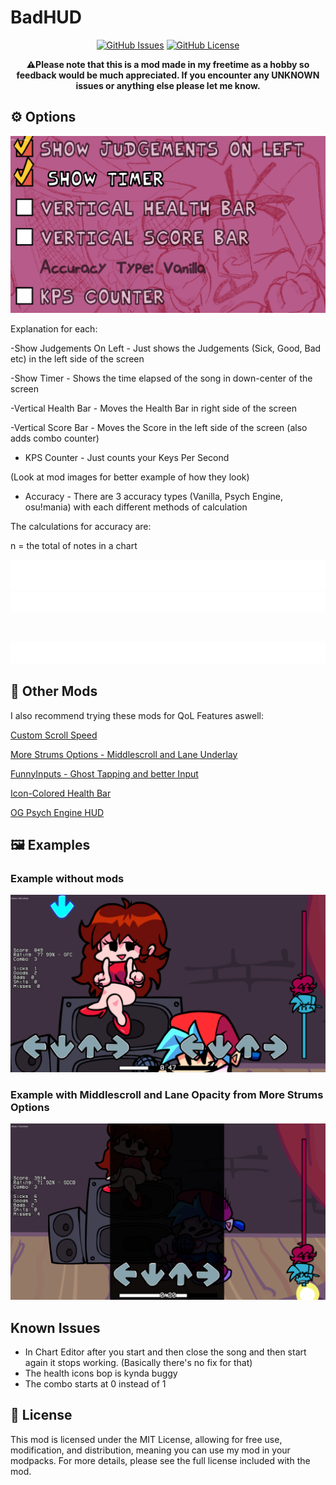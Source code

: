 # BadHUD

<p align="center">
  <a href="https://github.com/Starexify/BadHUD/issues"><img alt="GitHub Issues" src="https://img.shields.io/github/issues/Starexify/BadHUD?style=for-the-badge&color=96000C"></a>
  <a href="https://github.com/Starexify/BadHUD/blob/main/LICENSE"><img alt="GitHub License" src="https://img.shields.io/github/license/Starexify/BadHUD?style=for-the-badge&color=96000C"></a>
</p>

<p align="center">
    <strong>
        ⚠️Please note that this is a mod made in my freetime as a hobby so feedback would be much appreciated. If you encounter any UNKNOWN issues or anything else please let me know.
    </strong>
</p>

## ⚙️ Options

![Options](https://github.com/Starexify/Starexify/blob/main/resources/BadHUD/BadHUD-Options2.png?raw=true)

Explanation for each:

-Show Judgements On Left - Just shows the Judgements (Sick, Good, Bad etc) in the left side of the screen

-Show Timer - Shows the time elapsed of the song in down-center of the screen

-Vertical Health Bar - Moves the Health Bar in right side of the screen

-Vertical Score Bar - Moves the Score in the left side of the screen (also adds combo counter)

- KPS Counter - Just counts your Keys Per Second

(Look at mod images for better example of how they look)

- Accuracy - There are 3 accuracy types (Vanilla, Psych Engine, osu!mania) with each different methods of calculation

The calculations for accuracy are:

n = the total of notes in a chart

![Vanilla Accuracy](https://github.com/Starexify/Starexify/blob/main/resources/BadHUD/Vanila.png?raw=true)
<br>
![Psych Engine Accuracy](https://github.com/Starexify/Starexify/blob/main/resources/BadHUD/Psych%20Engine.png?raw=true)

<br>

![osu!mania Accuracy](https://github.com/Starexify/Starexify/blob/main/resources/BadHUD/osu!mania.png?raw=true)

## 🧩 Other Mods

I also recommend trying these mods for QoL Features aswell:

[Custom Scroll Speed](https://gamebanana.com/mods/511039)

[More Strums Options - Middlescroll and Lane Underlay](https://gamebanana.com/mods/519686)

[FunnyInputs - Ghost Tapping and better Input](https://gamebanana.com/mods/519072)

[Icon-Colored Health Bar](https://gamebanana.com/mods/511342)

[OG Psych Engine HUD](https://gamebanana.com/mods/511527)

## 🖼️ Examples

### Example without mods

![Example without mods](https://github.com/Starexify/Starexify/blob/main/resources/BadHUD/Example%20Simple.png?raw=true)

### Example with Middlescroll and Lane Opacity from More Strums Options

![Example with Middlescroll](https://github.com/Starexify/Starexify/blob/main/resources/BadHUD/Example%20with%20Middlescroll.png?raw=true)

## Known Issues

- In Chart Editor after you start and then close the song and then start again it stops working. (Basically there's no fix for that)
- The health icons bop is kynda buggy
- The combo starts at 0 instead of 1

## 📜 License

This mod is licensed under the MIT License, allowing for free use, modification, and distribution, meaning you can use my mod in your modpacks. For more details, please see the full license included with the mod.
